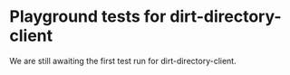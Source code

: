 # Playground tests for dirt-directory-client
We are still awaiting the first test run for dirt-directory-client.
